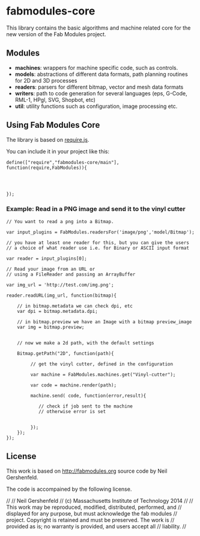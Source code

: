 # fabmodules-core

This library contains the basic algorithms and machine related core for the new version of the Fab Modules project.

## Modules

   - **machines**: wrappers for machine specific code, such as controls.
   - **models**: abstractions of different data formats, path planning routines for 2D and 3D processes
   - **readers**: parsers for different bitmap, vector and mesh data formats
   - **writers**: path to code generation for several languages (eps, G-Code, RML-1, HPgl, SVG, Shopbot, etc)
   - **util**: utility functions such as configuration, image processing etc.
   
   
## Using Fab Modules Core

The library is based on [require.js](http://requirejs.org).

You can include it in your project like this:

    define(["require","fabmodules-core/main"], function(require,FabModules)){
    
        
    
    
    });

### Example: Read in a PNG image and send it to the vinyl cutter

    // You want to read a png into a Bitmap. 

    var input_plugins = FabModules.readersFor('image/png','model/Bitmap');

    // you have at least one reader for this, but you can give the users
    // a choice of what reader use i.e. for Binary or ASCII input format
    
    var reader = input_plugins[0];
    
    // Read your image from an URL or
    // using a FileReader and passing an ArrayBuffer
    
    var img_url = 'http://test.com/img.png';
    
    reader.readURL(img_url, function(bitmap){
    
        // in bitmap.metadata we can check dpi, etc
        var dpi = bitmap.metadata.dpi;
        
        // in bitmap.preview we have an Image with a bitmap preview_image
        var img = bitmap.preview;
        
        
        // now we make a 2d path, with the default settings
        
        Bitmap.getPath("2D", function(path){
        
             // get the vinyl cutter, defined in the configuration
        
             var machine = FabModules.machines.get("Vinyl-cutter");
        
             var code = machine.render(path);           
             
             machine.send( code, function(error,result){
        
                // check if job sent to the machine
                // otherwise error is set
        
        
             });
        });
    });
    
    



## License

This work is based on http://fabmodules.org source code by Neil Gershenfeld. 

The code is accompained by the following license. 

//
// Neil Gershenfeld 
// (c) Massachusetts Institute of Technology 2014
// 
// This work may be reproduced, modified, distributed, performed, and 
// displayed for any purpose, but must acknowledge the fab modules 
// project. Copyright is retained and must be preserved. The work is 
// provided as is; no warranty is provided, and users accept all 
// liability.
//



